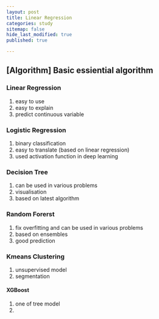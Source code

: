 ```yaml
---
layout: post
title: Linear Regression
categories: study
sitemap: false
hide_last_modified: true
published: true

---
```


## [Algorithm] Basic essiential algorithm

### Linear Regression
1. easy to use
2. easy to explain
3. predict continuous variable

### Logistic Regression
1. binary classification
2. easy to translate (based on linear regression)
3. used activation function in deep learning 

### Decision Tree
1. can be used in various problems
2. visualisation
3. based on latest algorithm 

### Random Forerst
1. fix overfitting and can be used in various problems
2. based on ensembles
3. good prediction

### Kmeans Clustering
1. unsupervised model
2. segmentation

#### XGBoost
1. one of tree model
2. 
